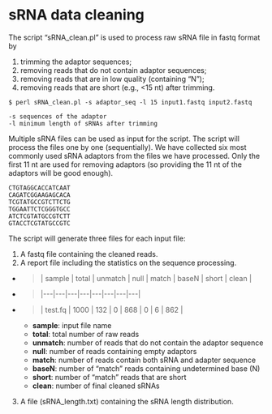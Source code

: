 
sRNA data cleaning 
==================

The script “sRNA_clean.pl” is used to process raw sRNA file in fastq format by

1. trimming the adaptor sequences;  
2. removing reads that do not contain adaptor sequences;
3. removing reads that are in low quality (containing “N”);
4. removing reads that are short (e.g., <15 nt) after trimming.

```
$ perl sRNA_clean.pl -s adaptor_seq -l 15 input1.fastq input2.fastq

-s sequences of the adaptor
-l minimum length of sRNAs after trimming
```

Multiple sRNA files can be used as input for the script. The script will process the files one by one (sequentially). We have collected six most commonly used sRNA adaptors from the files we have processed. Only the first 11 nt are used for removing adaptors (so providing the 11 nt of the adaptors will be good enough).

```
CTGTAGGCACCATCAAT
CAGATCGGAAGAGCACA
TCGTATGCCGTCTTCTG
TGGAATTCTCGGGTGCC
ATCTCGTATGCCGTCTT
GTACCTCGTATGCCGTC
```

The script will generate three files for each input file:

1. A fastq file containing the cleaned reads.
2. A report file including the statistics on the sequence processing.

  * >| sample | total | unmatch | null | match | baseN | short | clean |
  * >|---|---|---|---|---|---|---|---|
  * >| test.fq | 1000 | 132 | 0 | 868 | 0 | 6 | 862 |

    * **sample**: input file name
    * **total**: total number of raw reads
    * **unmatch**: number of reads that do not contain the adaptor sequence
    * **null**: number of reads containing empty adaptors
    * **match**: number of reads contain both sRNA and adapter sequence
    * **baseN**: number of “match” reads containing undetermined base (N)
    * **short**: number of “match” reads that are short
    * **clean**: number of final cleaned sRNAs

3. A file (sRNA_length.txt) containing the sRNA length distribution.


